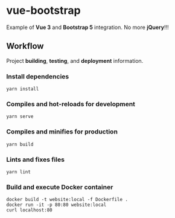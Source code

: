 # vue-bootstrap

Example of **Vue 3** and **Bootstrap 5** integration. No more **jQuery**!!!

## Workflow

Project **building**, **testing**, and **deployment** information.

### Install dependencies
```
yarn install
```

### Compiles and hot-reloads for development
```
yarn serve
```

### Compiles and minifies for production
```
yarn build
```

### Lints and fixes files
```
yarn lint
```

### Build and execute Docker container
```
docker build -t website:local -f Dockerfile .
docker run -it -p 80:80 website:local
curl localhost:80
```

